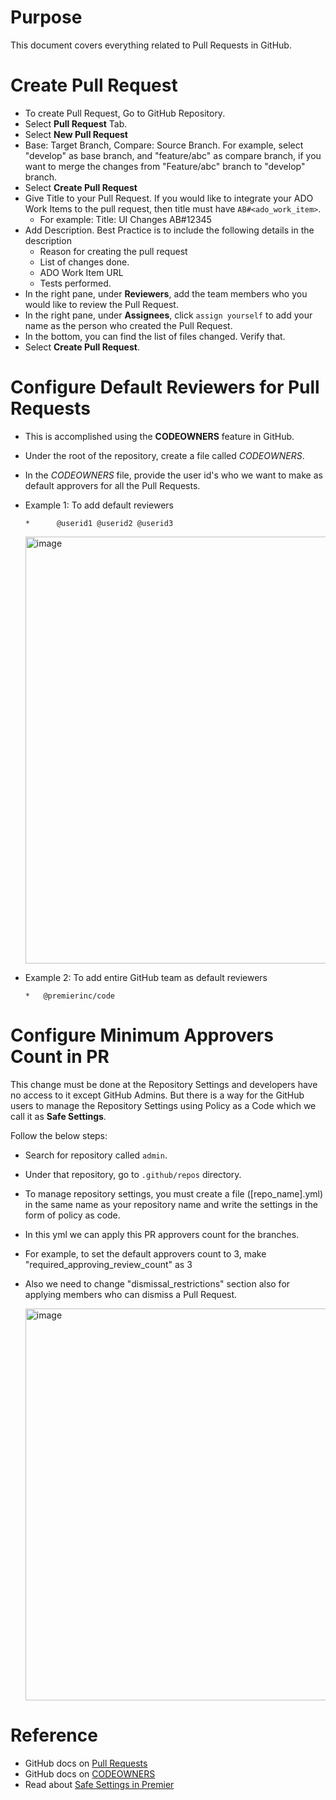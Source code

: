 # Purpose
This document covers everything related to Pull Requests in GitHub.


# Create Pull Request
- To create Pull Request, Go to GitHub Repository. 
- Select **Pull Request** Tab. 
- Select **New Pull Request**
- Base: Target Branch, Compare: Source Branch.  For example, select "develop" as base branch, and "feature/abc" as compare branch, if you want to merge the changes from "Feature/abc" branch to "develop" branch.
- Select **Create Pull Request**
- Give Title to your Pull Request. If you would like to integrate your ADO Work Items to the pull request, then title must have `AB#<ado_work_item>`.
  - For example: Title:  UI Changes AB#12345
- Add Description. Best Practice is to include the following details in the description
  - Reason for creating the pull request
  - List of changes done.
  - ADO Work Item URL
  - Tests performed.
- In the right pane, under **Reviewers**, add the team members who you would like to review the Pull Request.
- In the right pane, under **Assignees**, click `assign yourself` to add your name as the person who created the Pull Request.
- In the bottom, you can find the list of files changed.  Verify that.
- Select **Create Pull Request**.


# Configure Default Reviewers for Pull Requests
- This is accomplished using the **CODEOWNERS** feature in GitHub.
- Under the root of the repository, create a file called _CODEOWNERS_.
- In the _CODEOWNERS_ file, provide the user id's who we want to make as default approvers for all the Pull Requests.
- Example 1: To add default reviewers
  ```
  *      @userid1 @userid2 @userid3
  ```
  <img width="683" alt="image" src="https://user-images.githubusercontent.com/109576418/218087953-d48b0f9a-93a5-4d4c-9536-e46571bf6b28.png">
  
- Example 2: To add entire GitHub team as default reviewers
  ```
  *   @premierinc/code
  ```

# Configure Minimum Approvers Count in PR
This change must be done at the Repository Settings and developers have no access to it except GitHub Admins. But there is a way for the GitHub users to manage the Repository Settings using Policy as a Code which we call it as **Safe Settings**.  

Follow the below steps:
- Search for repository called `admin`. 
- Under that repository, go to `.github/repos` directory.
- To manage repository settings, you must create a file ([repo_name].yml) in the same name as your repository name and write the settings in the form of policy as code. 
- In this yml we can apply this PR approvers count for the branches.
- For example, to set the default approvers count to 3, make "required_approving_review_count" as 3
- Also we need to change "dismissal_restrictions" section also for applying members who can dismiss a Pull Request.

  <img width="627" alt="image" src="https://user-images.githubusercontent.com/109576418/218086264-07f7a496-094c-4cb6-beb7-b7b95e36ae98.png">

# Reference
- GitHub docs on [Pull Requests](https://docs.github.com/en/pull-requests/collaborating-with-pull-requests/proposing-changes-to-your-work-with-pull-requests/about-pull-requests)
- GitHub docs on [CODEOWNERS](https://docs.github.com/en/repositories/managing-your-repositorys-settings-and-features/customizing-your-repository/about-code-owners)
- Read about [Safe Settings in Premier](https://github.com/PremierInc/code-safe-settings/wiki)

